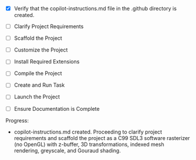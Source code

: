 - [x] Verify that the copilot-instructions.md file in the .github directory is created.

- [ ] Clarify Project Requirements
- [ ] Scaffold the Project
- [ ] Customize the Project
- [ ] Install Required Extensions
- [ ] Compile the Project
- [ ] Create and Run Task
- [ ] Launch the Project
- [ ] Ensure Documentation is Complete

Progress:

- copilot-instructions.md created. Proceeding to clarify project requirements and scaffold the project as a C99 SDL3 software rasterizer (no OpenGL) with z-buffer, 3D transformations, indexed mesh rendering, greyscale, and Gouraud shading.
